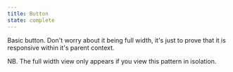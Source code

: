 ```yaml
---
title: Button
state: complete
---
```

Basic button.  Don't worry about it being full width, it's just to prove that it is responsive within it's parent context.

NB.  The full width view only appears if you view this pattern in isolation.
